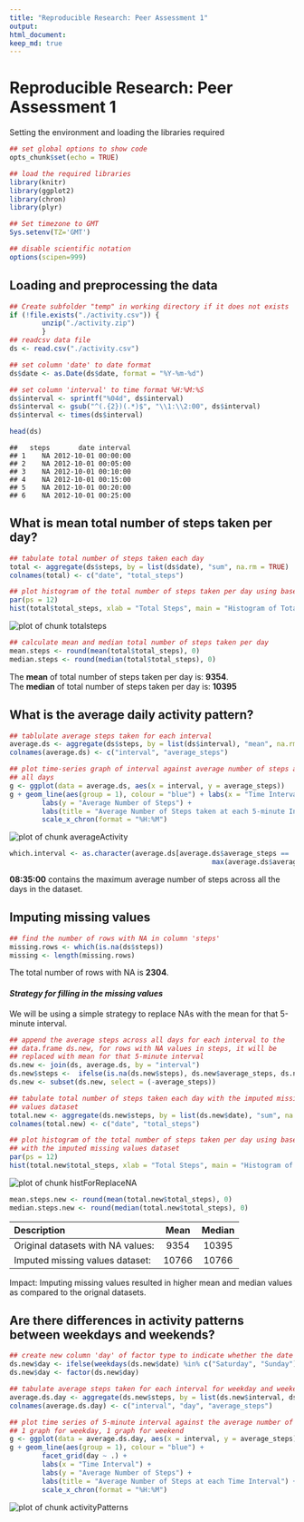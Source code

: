 ```yaml
---
title: "Reproducible Research: Peer Assessment 1"
output: 
html_document: 
keep_md: true
---
```

# Reproducible Research: Peer Assessment 1
    
Setting the environment and loading the libraries required


```r
## set global options to show code
opts_chunk$set(echo = TRUE)
```


```r
## load the required libraries
library(knitr)
library(ggplot2)
library(chron)
library(plyr)
```


```r
## Set timezone to GMT
Sys.setenv(TZ='GMT')

## disable scientific notation
options(scipen=999)
```


## Loading and preprocessing the data

```r
## Create subfolder "temp" in working directory if it does not exists
if (!file.exists("./activity.csv")) {
        unzip("./activity.zip")
        }
## readcsv data file
ds <- read.csv("./activity.csv")

## set column 'date' to date format
ds$date <- as.Date(ds$date, format = "%Y-%m-%d")

## set column 'interval' to time format %H:%M:%S
ds$interval <- sprintf("%04d", ds$interval)
ds$interval <- gsub("^(.{2})(.*)$", "\\1:\\2:00", ds$interval)
ds$interval <- times(ds$interval)
```


```r
head(ds)
```

```
##   steps       date interval
## 1    NA 2012-10-01 00:00:00
## 2    NA 2012-10-01 00:05:00
## 3    NA 2012-10-01 00:10:00
## 4    NA 2012-10-01 00:15:00
## 5    NA 2012-10-01 00:20:00
## 6    NA 2012-10-01 00:25:00
```

## What is mean total number of steps taken per day?

```r
## tabulate total number of steps taken each day
total <- aggregate(ds$steps, by = list(ds$date), "sum", na.rm = TRUE)
colnames(total) <- c("date", "total_steps")

## plot histogram of the total number of steps taken per day using base system 
par(ps = 12)
hist(total$total_steps, xlab = "Total Steps", main = "Histogram of Total Steps")
```

![plot of chunk totalsteps](figure/totalsteps-1.png) 

```r
## calculate mean and median total number of steps taken per day
mean.steps <- round(mean(total$total_steps), 0)
median.steps <- round(median(total$total_steps), 0)
```
The **mean** of total number of steps taken per day is: **9354**.  
The **median** of total number of steps taken per day is: **10395**

## What is the average daily activity pattern?

```r
## tablulate average steps taken for each interval 
average.ds <- aggregate(ds$steps, by = list(ds$interval), "mean", na.rm = TRUE)
colnames(average.ds) <- c("interval", "average_steps")

## plot time-series graph of interval against average number of steps across
## all days
g <- ggplot(data = average.ds, aes(x = interval, y = average_steps))
g + geom_line(aes(group = 1), colour = "blue") + labs(x = "Time Interval") + 
        labs(y = "Average Number of Steps") +
        labs(title = "Average Number of Steps taken at each 5-minute Interval") + 
        scale_x_chron(format = "%H:%M")
```

![plot of chunk averageActivity](figure/averageActivity-1.png) 

```r
which.interval <- as.character(average.ds[average.ds$average_steps == 
                                                  max(average.ds$average_steps), ]$interval)
```
**08:35:00** contains the maximum average number of steps across all the days in the dataset.

## Imputing missing values

```r
## find the number of rows with NA in column 'steps'
missing.rows <- which(is.na(ds$steps))
missing <- length(missing.rows)
```
The total number of rows with NA is **2304**.  

#### *Strategy for filling in the missing values*
We will be using a simple strategy to replace NAs with the mean for that 5-minute interval.


```r
## append the average steps across all days for each interval to the
## data.frame ds.new, for rows with NA values in steps, it will be 
## replaced with mean for that 5-minute interval
ds.new <- join(ds, average.ds, by = "interval")
ds.new$steps <-  ifelse(is.na(ds.new$steps), ds.new$average_steps, ds.new$steps)
ds.new <- subset(ds.new, select = (-average_steps))
```


```r
## tabulate total number of steps taken each day with the imputed missing 
## values dataset
total.new <- aggregate(ds.new$steps, by = list(ds.new$date), "sum", na.rm = TRUE)
colnames(total.new) <- c("date", "total_steps")

## plot histogram of the total number of steps taken per day using base system
## with the imputed missing values dataset
par(ps = 12)
hist(total.new$total_steps, xlab = "Total Steps", main = "Histogram of Total Steps")
```

![plot of chunk histForReplaceNA](figure/histForReplaceNA-1.png) 

```r
mean.steps.new <- round(mean(total.new$total_steps), 0)
median.steps.new <- round(median(total.new$total_steps), 0)
```
| Description                     | Mean | Median |
|:--------------------------------|:------------------:|:--------------------:|
|Original datasets with NA values: | 9354     | 10395      |
|Imputed missing values dataset:   | 10766 | 10766 |

Impact: Imputing missing values resulted in higher mean and median values as compared to the orignal datasets.

## Are there differences in activity patterns between weekdays and weekends?

```r
## create new column 'day' of factor type to indicate whether the date is a weekday or weekend
ds.new$day <- ifelse(weekdays(ds.new$date) %in% c("Saturday", "Sunday"), "weekend", "weekday")
ds.new$day <- factor(ds.new$day)

## tabulate average steps taken for each interval for weekday and weekend 
average.ds.day <- aggregate(ds.new$steps, by = list(ds.new$interval, ds.new$day), "mean", na.rm = TRUE)
colnames(average.ds.day) <- c("interval", "day", "average_steps")

## plot time series of 5-minute interval against the average number of steps taken across all days, 
## 1 graph for weekday, 1 graph for weekend
g <- ggplot(data = average.ds.day, aes(x = interval, y = average_steps))
g + geom_line(aes(group = 1), colour = "blue") + 
        facet_grid(day ~ .) + 
        labs(x = "Time Interval") + 
        labs(y = "Average Number of Steps") +
        labs(title = "Average Number of Steps at each Time Interval") + 
        scale_x_chron(format = "%H:%M")
```

![plot of chunk activityPatterns](figure/activityPatterns-1.png) 
